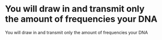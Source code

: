 # You will draw in and transmit only the amount of frequencies your DNA

You will draw in and transmit only the amount of frequencies your DNA